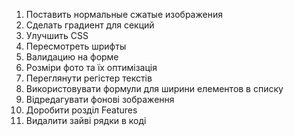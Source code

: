 1. Поставить нормальные сжатые изображения
2. Сделать градиент для секций
3. Улучшить CSS
4. Пересмотреть шрифты
5. Валидацию на форме
6. Розміри фото та їх оптимізація
7. Переглянути регістер текстів
8. Використовувати формули для ширини елементов в списку
9. Відредагувати фонові зображення
10. Доробити розділ Features
11. Видалити зайві рядки в коді
